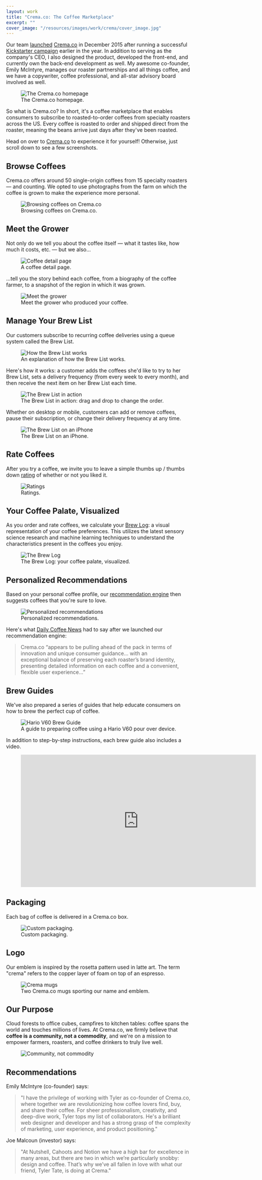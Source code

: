 ```yaml
---
layout: work
title: "Crema.co: The Coffee Marketplace"
excerpt: ""
cover_image: "/resources/images/work/crema/cover_image.jpg"
---
```


Our team <a href="http://www.geekwire.com/2015/crema-co-launches-coffee-marketplace-to-connect-shoppers-with-rare-roasts/">launched</a> <a href="https://crema.co/">Crema.co</a> in December 2015 after running a successful <a href="https://www.kickstarter.com/projects/2074548677/cremaco-the-single-origin-coffee-marketplace">Kickstarter campaign</a> earlier in the year. In addition to serving as the company's CEO, I also designed the product, developed the front-end, and currently own the back-end development as well. My awesome co-founder, Emily McIntyre, manages our roaster partnerships and all things coffee, and we have a copywriter, coffee professional, and all-star advisory board involved as well.


<figure class="large">
	<img src="/resources/images/work/crema/homepage.jpg" alt="The Crema.co homepage" />
	<figcaption>The Crema.co homepage.</figcaption>
</figure>

So what is Crema.co? In short, it's a coffee marketplace that enables consumers to subscribe to roasted-to-order coffees from specialty roasters across the US. Every coffee is roasted to order and shipped direct from the roaster, meaning the beans arrive just days after they've been roasted.

Head on over to <a href="https://crema.co">Crema.co</a> to experience it for yourself! Otherwise, just scroll down to see a few screenshots.


## Browse Coffees
Crema.co offers around 50 single-origin coffees from 15 specialty roasters — and counting. We opted to use photographs from the farm on which the coffee is grown to make the experience more personal.

<figure class="large">
	<img src="/resources/images/work/crema/browse2.jpg" alt="Browsing coffees on Crema.co" />
	<figcaption>Browsing coffees on Crema.co.</figcaption>
</figure>


## Meet the Grower
Not only do we tell you about the coffee itself — what it tastes like, how much it costs, etc. — but we also...

<figure class="medium">
	<img src="/resources/images/work/crema/detail.jpg" alt="Coffee detail page" />
	<figcaption>A coffee detail page.</figcaption>
</figure>

...tell you the story behind each coffee, from a biography of the coffee farmer, to a snapshot of the region in which it was grown.


<figure class="large">
	<img src="/resources/images/work/crema/story.jpg" alt="Meet the grower" />
	<figcaption>Meet the grower who produced your coffee.</figcaption>
</figure>


## Manage Your Brew List

Our customers subscribe to recurring coffee deliveries using a queue system called the Brew List.

<figure class="medium">
	<img src="/resources/images/work/crema/how-it-works.jpg" alt="How the Brew List works" />
	<figcaption>An explanation of how the Brew List works.</figcaption>
</figure>

Here's how it works: a customer adds the coffees she'd like to try to her Brew List, sets a delivery frequency (from every week to every month), and then receive the next item on her Brew List each time.

<figure class="large">
	<img src="/resources/images/work/crema/brewlist.jpg" alt="The Brew List in action" />
	<figcaption>The Brew List in action: drag and drop to change the order.</figcaption>
</figure>

Whether on desktop or mobile, customers can add or remove coffees, pause their subscription, or change their delivery frequency at any time.

<figure class="medium">
	<img src="/resources/images/work/crema/brewlist-mobile.jpg" alt="The Brew List on an iPhone" />
	<figcaption>The Brew List on an iPhone.</figcaption>
</figure>


## Rate Coffees

After you try a coffee, we invite you to leave a simple thumbs up / thumbs down <a href="https://blog.crema.co/ratings-remember-the-coffees-you-love-8fb796c5f146#.oyhycntoc">rating</a> of whether or not you liked it.

<figure class="medium">
	<img src="/resources/images/work/crema/ratings2.png" alt="Ratings" />
	<figcaption>Ratings.</figcaption>
</figure>


## Your Coffee Palate, Visualized

As you order and rate coffees, we calculate your <a href="https://blog.crema.co/the-brew-log-your-coffee-palate-visualized-26c85142932f#.6ftw0oq0u">Brew Log</a>: a visual representation of your coffee preferences. This utilizes the latest sensory science research and machine learning techniques to understand the characteristics present in the coffees you enjoy.


<figure class="large">
	<img src="/resources/images/work/crema/brewlog.jpg" alt="The Brew Log" />
	<figcaption>The Brew Log: your coffee palate, visualized.</figcaption>
</figure>


## Personalized Recommendations

Based on your personal coffee profile, our <a href="https://blog.crema.co/personalized-recommendations-coffees-tailored-to-you-5e28e7d40194">recommendation engine</a> then suggests coffees that you're sure to love.

<figure class="large">
	<img src="/resources/images/work/crema/coffees.jpg" alt="Personalized recommendations" />
	<figcaption>Personalized recommendations.</figcaption>
</figure>

Here's what <a href="http://dailycoffeenews.com/2016/06/30/crema-co-coffee-marketplace-introduces-coffee-personality-analysis-system/">Daily Coffee News</a> had to say after we launched our recommendation engine:

> Crema.co “appears to be pulling ahead of the pack in terms of innovation and unique consumer guidance… with an exceptional balance of preserving each roaster’s brand identity, presenting detailed information on each coffee and a convenient, flexible user experience…”


## Brew Guides

We've also prepared a series of guides that help educate consumers on how to brew the perfect cup of coffee.

<figure class="large">
	<img src="/resources/images/work/crema/brew-guide.jpg" alt="Hario V60 Brew Guide" />
	<figcaption>A guide to preparing coffee using a Hario V60 pour over device.</figcaption>
</figure>

In addition to step-by-step instructions, each brew guide also includes a video.

<figure class="medium">
	<iframe src="https://player.vimeo.com/video/161992254" width="640" height="360" frameborder="0" webkitallowfullscreen mozallowfullscreen allowfullscreen></iframe>
</figure>


## Packaging

Each bag of coffee is delivered in a Crema.co box.

<figure class="medium">
	<img src="/resources/images/work/crema/packaging.jpg" alt="Custom packaging." />
	<figcaption>Custom packaging.</figcaption>
</figure>


## Logo

Our emblem is inspired by the rosetta pattern used in latte art. The term "crema" refers to the copper layer of foam on top of an espresso.

<figure class="medium">
	<img src="/resources/images/work/crema/mugs.jpg" alt="Crema mugs" />
	<figcaption>Two Crema.co mugs sporting our name and emblem.</figcaption>
</figure>


## Our Purpose

Cloud forests to office cubes, campfires to kitchen tables: coffee spans the world and touches millions of lives. At Crema.co, we firmly believe that <strong>coffee is a community, not a commodity</strong>, and we're on a mission to empower farmers, roasters, and coffee drinkers to truly live well.

<figure class="medium">
	<img src="/resources/images/work/crema/community.jpg" alt="Community, not commodity" />
</figure>


## Recommendations

Emily McIntyre (co-founder) says:

> "I have the privilege of working with Tyler as co-founder of Crema.co, where together we are revolutionizing how coffee lovers find, buy, and share their coffee. For sheer professionalism, creativity, and deep-dive work, Tyler tops my list of collaborators. He's a brilliant web designer and developer and has a strong grasp of the complexity of marketing, user experience, and product positioning."

Joe Malcoun (investor) says:

> "At Nutshell, Cahoots and Notion we have a high bar for excellence in many areas, but there are two in which we’re particularly snobby: design and coffee. That’s why we’ve all fallen in love with what our friend, Tyler Tate, is doing at Crema."